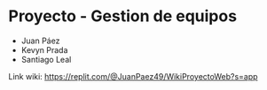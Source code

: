 # Proyecto - Gestion de equipos
* Juan Páez
* Kevyn Prada
* Santiago Leal

Link wiki:
https://replit.com/@JuanPaez49/WikiProyectoWeb?s=app
